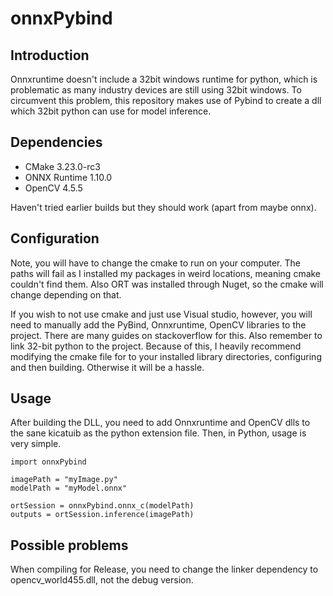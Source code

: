 # onnxPybind

## Introduction
Onnxruntime doesn't include a 32bit windows runtime for python, which is problematic as many industry devices are still using 32bit windows. To circumvent this problem, this repository makes use of Pybind to create a dll which 32bit python can use for model inference. 

## Dependencies

* CMake 3.23.0-rc3
* ONNX Runtime 1.10.0
* OpenCV 4.5.5

Haven't tried earlier builds but they should work (apart from maybe onnx).

## Configuration
Note, you will have to change the cmake to run on your computer. The paths will fail as I installed my packages in weird locations, meaning cmake couldn't find them. Also ORT was installed through Nuget, so the cmake will change depending on that. 

If you wish to not use cmake and just use Visual studio, however, you will need to manually add the PyBind, Onnxruntime, OpenCV libraries to the project. There are many guides on stackoverflow for this. Also remember to link 32-bit python to the project. Because of this, I heavily recommend modifying the cmake file for to your installed library directories, configuring and then building. Otherwise it will be a hassle.

## Usage

After building the DLL, you need to add Onnxruntime and OpenCV dlls to the sane kicatuib as the python extension file. 
Then, in Python, usage is very simple. 

```
import onnxPybind

imagePath = "myImage.py"
modelPath = "myModel.onnx"

ortSession = onnxPybind.onnx_c(modelPath)
outputs = ortSession.inference(imagePath)
```


## Possible problems

When compiling for Release, you need to change the linker dependency to opencv_world455.dll, not the debug version.
